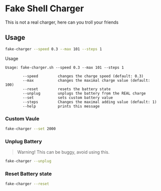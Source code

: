 # Fake Shell Charger

This is not a real charger, here can you troll your friends

## Usage

```sh
fake-charger --speed 0.3 --max 101 --steps 1
```

Usage

```
Usage: fake-charger.sh --speed 0.3 --max 101 --steps 1

        --speed         changes the charge speed (default: 0.3)
        --max           changes the maximal charge value (default: 100)
        --reset         resets the battery state
        --unplug        unplugs the battery from the REAL charge
        --set           sets custom battery value
        --steps         Changes the maximal adding value (default: 1)
        --help          prints this message
```

### Custom Vaule

```sh
fake-charger --set 2000
```

### Unplug Battery

> Warning!
> This can be buggy, avoid using this.

```sh
fake-charger --unplug
```

### Reset Battery state

```sh
fake-charger --reset
```
